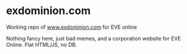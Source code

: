 # exdominion.com
Working repo of www.exdominion.com for EVE online

Nothing fancy here, just bad memes, and a corporation website for EVE Online. Flat HTML/JS, no DB.
